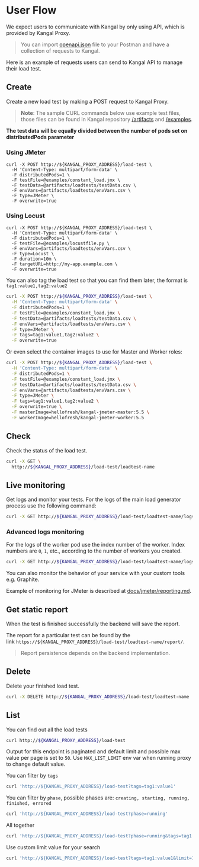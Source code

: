 # User Flow
We expect users to communicate with Kangal by only using API, which is provided by Kangal Proxy.

> You can import [openapi.json](/openapi.json) file to your Postman and have a collection of requests to Kangal.

Here is an example of requests users can send to Kangal API to manage their load test.

## Create
Create a new load test by making a POST request to Kangal Proxy.

> **Note**: The sample CURL commands below use example test files, those files can be found in Kangal repository [/artifacts](https://github.com/hellofresh/kangal/tree/master/artifacts/loadtests) and [/examples](https://github.com/hellofresh/kangal/tree/master/examples).

**The test data will be equally divided between the number of pods set on distributedPods parameter**

### Using JMeter
```shell
curl -X POST http://${KANGAL_PROXY_ADDRESS}/load-test \
  -H 'Content-Type: multipart/form-data' \
  -F distributedPods=1 \
  -F testFile=@examples/constant_load.jmx \
  -F testData=@artifacts/loadtests/testData.csv \
  -F envVars=@artifacts/loadtests/envVars.csv \
  -F type=JMeter \
  -F overwrite=true
```

### Using Locust
```shell
curl -X POST http://${KANGAL_PROXY_ADDRESS}/load-test \
  -H 'Content-Type: multipart/form-data' \
  -F distributedPods=1 \
  -F testFile=@examples/locustfile.py \
  -F envVars=@artifacts/loadtests/envVars.csv \
  -F type=Locust \
  -F duration=10m \
  -F targetURL=http://my-app.example.com \
  -F overwrite=true
```

You can also tag the load test so that you can find them later, the format is `tag1:value1,tag2:value2`

```bash
curl -X POST http://${KANGAL_PROXY_ADDRESS}/load-test \
  -H 'Content-Type: multipart/form-data' \
  -F distributedPods=1 \
  -F testFile=@examples/constant_load.jmx \
  -F testData=@artifacts/loadtests/testData.csv \
  -F envVars=@artifacts/loadtests/envVars.csv \
  -F type=JMeter \
  -F tags=tag1:value1,tag2:value2 \
  -F overwrite=true
```

Or even select the container images to use for Master and Worker roles:

```bash
curl -X POST http://${KANGAL_PROXY_ADDRESS}/load-test \
  -H 'Content-Type: multipart/form-data' \
  -F distributedPods=1 \
  -F testFile=@examples/constant_load.jmx \
  -F testData=@artifacts/loadtests/testData.csv \
  -F envVars=@artifacts/loadtests/envVars.csv \
  -F type=JMeter \
  -F tags=tag1:value1,tag2:value2 \
  -F overwrite=true \
  -F masterImage=hellofresh/kangal-jmeter-master:5.5 \
  -F workerImage=hellofresh/kangal-jmeter-worker:5.5
```

## Check
Check the status of the load test.

```bash
curl -X GET \
  http://${KANGAL_PROXY_ADDRESS}/load-test/loadtest-name
```

## Live monitoring
Get logs and monitor your tests.
For the logs of the main load generator process use the following command:
```bash
curl -X GET http://${KANGAL_PROXY_ADDRESS}/load-test/loadtest-name/logs
```
### Advanced logs monitoring
For the logs of the worker pod use the index number of the worker.
Index numbers are `0`, `1`, etc., according to the number of workers you created.
```bash
curl -X GET http://${KANGAL_PROXY_ADDRESS}/load-test/loadtest-name/logs/0
```

You can also monitor the behavior of your service with your custom tools e.g. Graphite.

Example of monitoring for JMeter is described at [docs/jmeter/reporting.md](jmeter/reporting.md).

## Get static report
When the test is finished successfully the backend will save the report.

The report for a particular test can be found by the link `https://${KANGAL_PROXY_ADDRESS}/load-test/loadtest-name/report/`.

> Report persistence depends on the backend implementation.

## Delete
Delete your finished load test.

```bash
curl -X DELETE http://${KANGAL_PROXY_ADDRESS}/load-test/loadtest-name
```

## List

You can find out all the load tests

```bash
curl http://${KANGAL_PROXY_ADDRESS}/load-test
```

Output for this endpoint is paginated and default limit and possible max value per page is set to `50`.
Use `MAX_LIST_LIMIT` env var when running proxy to change default value.

You can filter by `tags`

```bash
curl 'http://${KANGAL_PROXY_ADDRESS}/load-test?tags=tag1:value1'
```

You can filter by `phase`, possible phases are: `creating, starting, running, finished, errored`

```bash
curl 'http://${KANGAL_PROXY_ADDRESS}/load-test?phase=running'
```

All together
```bash
curl 'http://${KANGAL_PROXY_ADDRESS}/load-test?phase=running&tags=tag1:value1'
```

Use custom limit value for your search

```bash
curl 'http://${KANGAL_PROXY_ADDRESS}/load-test?tags=tag1:value1&limit=10'
```
